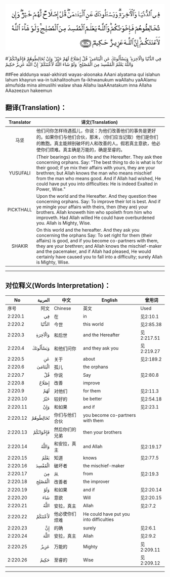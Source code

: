 ![002:220](images/002_220.gif)

#فِي الدُّنْيَا وَالْآخِرَةِ ۗ وَيَسْأَلُونَكَ عَنِ الْيَتَامَىٰ ۖ قُلْ إِصْلَاحٌ لَهُمْ خَيْرٌ ۖ وَإِنْ تُخَالِطُوهُمْ فَإِخْوَانُكُمْ ۚ وَاللَّهُ يَعْلَمُ الْمُفْسِدَ مِنَ الْمُصْلِحِ ۚ وَلَوْ شَاءَ اللَّهُ لَأَعْنَتَكُمْ ۚ إِنَّ اللَّهَ عَزِيزٌ حَكِيمٌ 

##Fee alddunya waal-akhirati wayas-aloonaka AAani alyatama qul islahun lahum khayrun wa-in tukhalitoohum fa-ikhwanukum waAllahu yaAAlamu almufsida mina almuslihi walaw shaa Allahu laaAAnatakum inna Allaha AAazeezun hakeemun 

## 翻译(Translation)：

| Translator | 译文(Translation)                                            |
| :--------: | ------------------------------------------------------------ |
|    马坚    | 他们问你怎样待遇孤儿，你说：为他们改善他们的事务是更好的。如果你们与他们合伙，那末，（你们应当记取）他们是你们的教胞。真主能辨别破坏的人和改善的人。假若真主意欲，他必使你们烦难。真主确是万能的，确是至睿的。 |
|  YUSUFALI  | (Their bearings) on this life and the Hereafter. They ask thee concerning orphans. Say: "The best thing to do is what is for their good; if ye mix their affairs with yours, they are your brethren; but Allah knows the man who means mischief from the man who means good. And if Allah had wished, He could have put you into difficulties: He is indeed Exalted in Power, Wise." |
| PICKTHALL  | Upon the world and the Hereafter. And they question thee concerning orphans. Say: To improve their lot is best. And if ye mingle your affairs with theirs, then (they are) your brothers. Allah knoweth him who spoileth from him who improveth. Had Allah willed He could have overburdened you. Allah is Mighty, Wise. |
|   SHAKIR   | On this world and the hereafter. And they ask you concerning the orphans Say: To set right for them (their affairs) is good, and if you become co-partners with them, they are your brethren; and Allah knows the mischief-maker and the pacemaker, and if Allah had pleased, He would certainly have caused you to fall into a difficulty; surely Allah is Mighty, Wise. |

---

## 对位释义(Words Interpretation)：

| No   | العربية | 中文    | English | 曾用词 |
| ---- | ------: | ------- | ------- | ------ |
| 序号 |    阿文 | Chinese | 英文    | Used   |
| 2:220.1  | فِي       | 在             | in                                      | 见2:10.1   |
| 2:220.2  | الدُّنْيَا   | 今世           | this world                              | 见2:85.38  |
| 2:220.3  | وَالْآخِرَةِ  | 和后世         | and the Hereafter                       | 见2:217.51 |
| 2:220.4  | وَيَسْأَلُونَكَ | 和他们问你     | and they ask you                        | 见2:219.27 |
| 2:220.5  | عَنِ       | 关于           | about                                   | 见2:189.2  |
| 2:220.6  | الْيَتَامَىٰ  | 孤儿           | the orphans                             |            |
| 2:220.7  | قُلْ       | 你说           | Say                                     | 见2:80.8   |
| 2:220.8  | إِصْلَاحٌ    | 改善           | improve                                 |            |
| 2:220.9  | لَهُمْ      | 对他们         | for them                                | 见2:11.3   |
| 2:220.10 | خَيْرٌ      | 较好的         | be better                               | 见2:54.18  |
| 2:220.11 | وَإِنْ      | 和如果         | and if                                  | 见2:23.1 |
| 2:220.12 | تُخَالِطُوهُمْ | 你们与他们合伙 | you become co-partners with them        |            |
| 2:220.13 | فَإِخْوَانُكُمْ | 然后你们的兄弟 | then your brothers                      |            |
| 2:220.14 | وَاللَّهُ    | 和安拉，真主   | and Allah                               | 见2:19.17  |
| 2:220.15 | يَعْلَمُ     | 知道           | knows                                   | 见2:77.5   |
| 2:220.16 | الْمُفْسِدَ   | 破坏者         | the mischief-maker                      |            |
| 2:220.17 | مِنَ       | 从             | from                                    | 见2:19.3 |
| 2:220.18 | الْمُصْلِحِ   | 改善者         | the improver                            |            |
| 2:220.19 | وَلَوْ      | 和如果         | and if                                  | 见2:20.14  |
| 2:220.20 | شَاءَ      | 意欲           | Will                                    | 见2:20.15  |
| 2:220.21 | اللَّهُ     | 安拉，真主     | Allah                                   | 见2:7.2 |
| 2:220.22 | لَأَعْنَتَكُمْ  | 他必使你们烦难 | He could have put you into difficulties |            |
| 2:220.23 | إِنَّ       | 的确           | surely                                  | 见2:6.1    |
| 2:220.24 | اللَّهَ     | 安拉，真主     | Allah                                   | 见2:9.2 |
| 2:220.25 | عَزِيزٌ     | 万能的         | Mighty                                  | 见2:209.11 |
| 2:220.26 | حَكِيمٌ     | 至睿的         | Wise                                    | 见2:209.12 |

---

